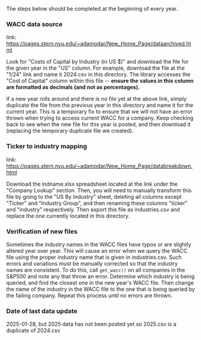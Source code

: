 The steps below should be completed at the beginning of every year.

### WACC data source
link: https://pages.stern.nyu.edu/~adamodar/New_Home_Page/dataarchived.html

Look for "Costs of Capital by Industry (in US $)" and download the file for the given year in the "US" column.
For example, download the file at the "1/24" link and name it 2024.csv in this directory. The library accesses the "Cost of Capital" column within this file -- **ensure the values in this column are formatted as decimals (and not as percentages).**

If a new year rolls around and there is no file yet at the above link, simply duplicate the file from the previous year in this directory and name it for the current year. This is a temporary fix to ensure that we will not have an error thrown when trying to access current WACC for a company. Keep checking back to see when the new file for this year is posted, and then download it (replacing the temporary duplicate file we created).

### Ticker to industry mapping
link: https://pages.stern.nyu.edu/~adamodar/New_Home_Page/databreakdown.html

Download the indname.xlsx spreadsheet located at the link under the "Company Lookup" section. Then, you will need to manually transform this file by going to the "US By Industry" sheet, deleting all columns except "Ticker" and "Industry Group", and then renaming these columns "ticker" and "industry" respectively. Then export this file as industries.csv and replace the one currently located in this directory.

### Verification of new files
Sometimes the industry names in the WACC files have typos or are slightly altered year over year. This will cause an error when we query the WACC file using the proper industry name that is given in industries.csv. Such errors and variations must be manually corrected so that the industry names are consistent. To do this, call `get_wacc()` on all companies in the S&P500 and note any that throw an error. Determine which industry is being queried, and find the closest one in the new year's WACC file. Then change the name of the industry in the WACC file to the one that is being queried by the failing company. Repeat this process until no errors are thrown.

### Date of last data update
2025-01-28, but 2025 data has not been posted yet so 2025.csv is a duplicate of 2024.csv